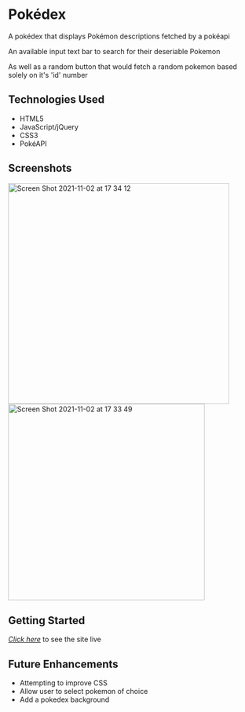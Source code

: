 # Pokédex

A pokédex that displays Pokémon descriptions fetched by a pokéapi

An available input text bar to search for their deseriable Pokemon

As well as a random button that would fetch a random pokemon based solely on it's 'id' number

## Technologies Used

- HTML5
- JavaScript/jQuery
- CSS3
- PokéAPI

## Screenshots

<img width="450" alt="Screen Shot 2021-11-02 at 17 34 12" src="https://user-images.githubusercontent.com/91039252/139959818-63b78de3-9b3d-4640-aa48-a60bed2b273d.png">

<img width="400" alt="Screen Shot 2021-11-02 at 17 33 49" src="https://user-images.githubusercontent.com/91039252/139959778-9e9dfee5-7eb2-4178-bea2-22e7b9a0cb19.png">

## Getting Started

[*Click here*](https://mypokedex01.netlify.app/) to see the site live

## Future Enhancements

- Attempting to improve CSS
- Allow user to select pokemon of choice
- Add a pokedex background
